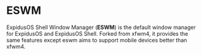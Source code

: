 # ESWM

ExpidusOS Shell Window Manager (**ESWM**) is the default window manager for ExpidusOS and ExpidusOS Shell. Forked from xfwm4, it provides the same features except eswm aims to support mobile devices better than xfwm4.
